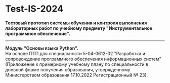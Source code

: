 # Test-IS-2024
<b>Тестовый прототип системы обучения и контроля выполнения лабораторных работ по учебному предмету "Инструментальное программное обеспечение". 
<hr>Модуль "Основы языка Python".</b><br>
На основе ПТП для специальности 5-04-0612-02 "Разработка и сопровождение программного обеспечения информационных систем" (Приложение к примерному учебному плану
по специальности в дневной форме получения образования, утвержденному Министерством образования 17.10.2022 Регистрационный № 23).
